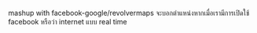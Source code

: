 ﻿

mashup
 with facebook-google/revolvermaps จะบอกตำแหน่งหากเมื่อเรามีการเปิดใช้ facebook หรือว่า internet แบบ real time 